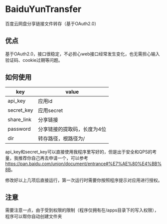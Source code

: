 # BaiduYunTransfer
百度云网盘分享链接文件转存（基于OAuth2.0）

## 优点

基于OAuth2.0，接口很稳定，不必担心web接口经常发生变化，也无需担心输入验证码、cookie过期等问题。

## 如何使用

| key        | value                       |
| ---------- | --------------------------- |
| api_key    | 应用id                      |
| secret_key | 应用secret                  |
| share_link | 分享链接                    |
| password   | 分享链接的提取码，长度为4位 |
| dir        | 转存路径，根路径为/         |

api_key和secret_key可以直接使用我程序里写好的，但是出于安全和QPS的考量，我推荐你自己再去申请一个，可以参考<https://pan.baidu.com/union/document/entrance#%E7%AE%80%E4%BB%8B>。

修改好以上几项后直接运行，第一次运行时需要你按照程序提示对应用进行授权。

## 注意

需要注意一点，由于受到权限的限制（程序仅拥有在/apps目录下的写入权限），程序可以帮你自动创建文件夹